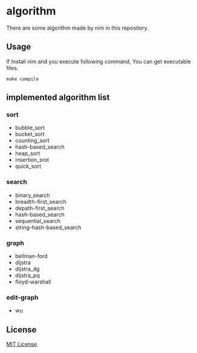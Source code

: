 # algorithm
There are some algorithm made by nim in this repository.

## Usage
If Install nim and you execute following command, You can get executable files.

```
make compile
```

## implemented algorithm list

### sort
- bubble_sort
- bucket_sort
- counting_sort
- hash-based_search
- heap_sort
- insertion_srot
- quick_sort

### search
- binary_search
- breadth-first_search
- depath-first_search
- hash-based_search
- sequential_search
- string-hash-based_search

### graph
- bellman-ford
- dijstra
- dijstra_dg
- dijstra_pq
- floyd-warshall

### edit-graph
- wu

## License
[MIT License](http://opensource.org/licenses/MIT).
